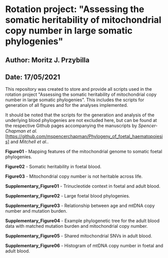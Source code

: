 # Rotation project: "Assessing the somatic heritability of mitochondrial copy number in large somatic phylogenies"

## Author: Moritz J. Przybilla

## Date: 17/05/2021

This repository was created to store and provide all scripts used in the rotation project "Assessing the somatic heritability of mitochondrial copy number in large somatic phylogenies". This includes the scripts for generation of all figures and for the analyses implemented. 

It should be noted that the scripts for the generation and analysis of the underlying blood phylogenies are not excluded here, but can be found at the respective Github pages accompanying the manuscripts by *Spencer-Chapman et al.* [https://github.com/mspencerchapman/Phylogeny_of_foetal_haematopoiesis] and *Mitchell et al.*. 

**Figure01** - Mapping features of the mitochondrial genome to somatic foetal phylogenies.

**Figure02** - Somatic heritability in foetal blood.

**Figure03** - Mitochondrial copy number is not heritable across life. 

**Supplementary_Figure01** - Trinucleotide context in foetal and adult blood.

**Supplementary_Figure02** - Large foetal blood phylogenies. 

**Supplementary_Figure03** - Relationship between age and mtDNA copy number and mutation burden.

**Supplementary_Figure04** - Example phylogenetic tree for the adult blood data with matched mutation burden and mitochondrial copy number.

**Supplementary_Figure05** - Shared mitochondrial SNVs in adult blood.

**Supplementary_Figure06** - Histogram of mtDNA copy number in foetal and adult blood.


